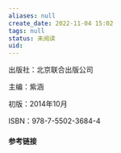 ```yaml
---
aliases: null
create_date: 2022-11-04 15:02
tags: null
status: 未阅读 
uid: 
---
```


出版社：北京联合出版公司

主编：紫涵

初版：2014年10月

ISBN：978-7-5502-3684-4


#### 参考链接

